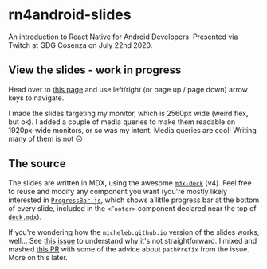 # rn4android-slides

An introduction to React Native for Android Developers. Presented via Twitch at GDG Cosenza on July 22nd 2020.

## View the slides - work in progress

Head over to [this page](https://micheleb.github.io/rn4android-slides/) and use left/right (or page up / page down) arrow keys to navigate.

I made the slides targeting my monitor, which is 2560px wide (weird flex, but ok). I added a couple of media queries to make them readable on 1920px-wide monitors, or so was my intent. Media queries are cool! Writing many of them is not ☹️

## The source

The slides are written in MDX, using the awesome [`mdx-deck`](https://github.com/jxnblk/mdx-deck) (v4). Feel free to reuse and modify any component you want (you're mostly likely interested in [`ProgressBar.js`](https://github.com/micheleb/rn4android-slides/blob/master/ProgressBar.js), which shows a little progress bar at the bottom of every slide, included in the `<Footer>` component declared near the top of [`deck.mdx`](https://github.com/micheleb/rn4android-slides/blob/master/deck.mdx)).

If you're wondering how the `micheleb.github.io` version of the slides works, well... See [this issue](https://github.com/jxnblk/mdx-deck/issues/535) to understand why it's not straightforward. I mixed and mashed [this PR](https://github.com/jxnblk/mdx-deck/pull/717) with some of the advice about `pathPrefix` from the issue. More on this later.
